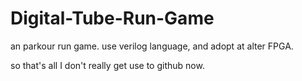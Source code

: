 # Digital-Tube-Run-Game
an parkour run game. use verilog language, and adopt at alter FPGA.

so that's all
I don't really get use to github now.

